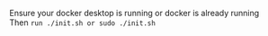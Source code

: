 Ensure your docker desktop is running or docker is already running <br>
Then 
```run ./init.sh or sudo ./init.sh```
